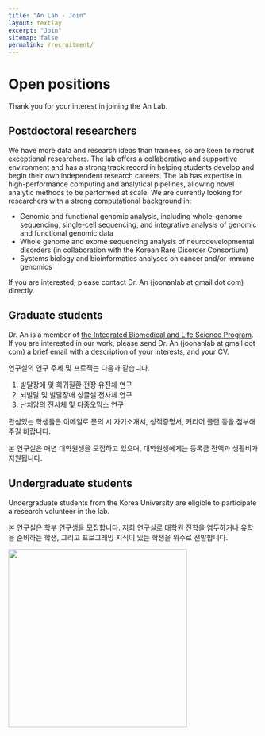 ```yaml
---
title: "An Lab - Join"
layout: textlay
excerpt: "Join"
sitemap: false
permalink: /recruitment/
---
```


# Open positions

Thank you for your interest in joining the An Lab.

## Postdoctoral researchers

We have more data and research ideas than trainees, so are keen to recruit exceptional researchers. The lab offers a collaborative and supportive environment and has a strong track record in helping students develop and begin their own independent research careers. The lab has expertise in high-performance computing and analytical pipelines, allowing novel analytic methods to be performed at scale. We are currently looking for researchers with a strong computational background in:

- Genomic and functional genomic analysis, including whole-genome sequencing, single-cell sequencing, and integrative analysis of genomic and functional genomic data
- Whole genome and exome sequencing analysis of neurodevelopmental disorders (in collaboration with the Korean Rare Disorder Consortium)
- Systems biology and bioinformatics analyses on cancer and/or immune genomics 

If you are interested, please contact Dr. An (joonanlab at gmail dot com) directly.

## Graduate students

Dr. An is a member of [the Integrated Biomedical and Life Science Program](http://chsold.korea.ac.kr/front/chsen/html/index.html?_ga=2.111493764.1440501719.1549452630-233976143.1526431482). If you are interested in our work, please send Dr. An (joonanlab at gmail dot com) a brief email with a description of your interests, and your CV.

연구실의 연구 주제 및 프로젝는 다음과 같습니다.

1. 발달장애 및 희귀질환 전장 유전체 연구
2. 뇌발달 및 발달장애 싱글셀 전사체 연구
3. 난치암의 전사체 및 다중오믹스 연구 

관심있는 학생들은 이메일로 문의 시 자기소개서, 성적증명서, 커리어 플랜 등을 첨부해주길 바랍니다.

본 연구실은 매년 대학원생을 모집하고 있으며, 대학원생에게는 등록금 전액과 생활비가 지원됩니다. 

## Undergraduate students

Undergraduate students from the Korea University are eligible to participate a research volunteer in the lab.

본 연구실은 학부 연구생을 모집합니다. 저희 연구실로 대학원 진학을 염두하거나 유학을 준비하는 학생, 그리고 프로그래밍 지식이 있는 학생을 위주로 선발합니다. 

<img src="{{ site.url }}{{ site.baseurl }}/images/teampic/labphoto_20210402.jpg" style="width: 360px">
